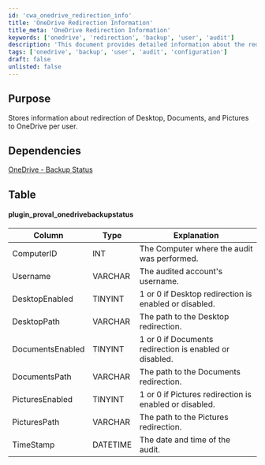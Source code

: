 ```yaml
---
id: 'cwa_onedrive_redirection_info'
title: 'OneDrive Redirection Information'
title_meta: 'OneDrive Redirection Information'
keywords: ['onedrive', 'redirection', 'backup', 'user', 'audit']
description: 'This document provides detailed information about the redirection of Desktop, Documents, and Pictures folders to OneDrive for individual users, including the status of each redirection and relevant audit data.'
tags: ['onedrive', 'backup', 'user', 'audit', 'configuration']
draft: false
unlisted: false
---
```

## Purpose

Stores information about redirection of Desktop, Documents, and Pictures to OneDrive per user.

## Dependencies

[OneDrive - Backup Status](https://proval.itglue.com/DOC-5078775-8060348)

## Table

#### plugin_proval_onedrivebackupstatus

| Column           | Type     | Explanation                                         |
|------------------|----------|-----------------------------------------------------|
| ComputerID       | INT      | The Computer where the audit was performed.        |
| Username         | VARCHAR  | The audited account's username.                     |
| DesktopEnabled    | TINYINT  | 1 or 0 if Desktop redirection is enabled or disabled. |
| DesktopPath      | VARCHAR  | The path to the Desktop redirection.               |
| DocumentsEnabled   | TINYINT  | 1 or 0 if Documents redirection is enabled or disabled. |
| DocumentsPath    | VARCHAR  | The path to the Documents redirection.             |
| PicturesEnabled    | TINYINT  | 1 or 0 if Pictures redirection is enabled or disabled. |
| PicturesPath     | VARCHAR  | The path to the Pictures redirection.              |
| TimeStamp        | DATETIME | The date and time of the audit.                    |


